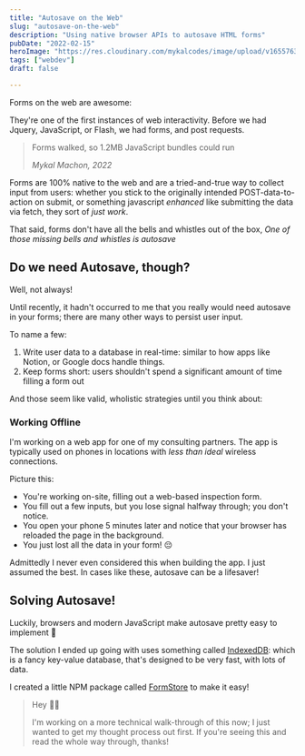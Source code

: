```yaml
---
title: "Autosave on the Web"
slug: "autosave-on-the-web"
description: "Using native browser APIs to autosave HTML forms"
pubDate: "2022-02-15"
heroImage: "https://res.cloudinary.com/mykalcodes/image/upload/v1655763097/Mykal%20Codes/autosave-on-the-web.webp"
tags: ["webdev"]
draft: false

---
```


Forms on the web are awesome:

They're one of the first instances of web interactivity. Before we had Jquery, JavaScript, or Flash, we had forms, and post requests.

> Forms walked, so 1.2MB JavaScript bundles could run
>
> _Mykal Machon, 2022_

Forms are 100% native to the web and are a tried-and-true way to collect input from users: whether you stick to the originally intended POST-data-to-action on submit, or something javascript _enhanced_ like submitting the data via fetch, they sort of _just work_.

That said, forms don't have all the bells and whistles out of the box,
_One of those missing bells and whistles is autosave_

## Do we need Autosave, though?

Well, not always!

Until recently, it hadn't occurred to me that you really would need autosave in your forms; there are many other ways to persist user input.

To name a few:

1. Write user data to a database in real-time: similar to how apps like Notion, or Google docs handle things.
2. Keep forms short: users shouldn't spend a significant amount of time filling a form out

And those seem like valid, wholistic strategies until you think about:

### Working Offline

I'm working on a web app for one of my consulting partners. The app is typically used on phones in locations with _less than ideal_ wireless connections.

Picture this:

- You're working on-site, filling out a web-based inspection form.
- You fill out a few inputs, but you lose signal halfway through; you don't notice.
- You open your phone 5 minutes later and notice that your browser has reloaded the page in the background.
- You just lost all the data in your form! 😔

Admittedly I never even considered this when building the app. I just assumed the best. In cases like these, autosave can be a lifesaver!

## Solving Autosave!

Luckily, browsers and modern JavaScript make autosave pretty easy to implement 🥳

The solution I ended up going with uses something called [IndexedDB](https://developer.mozilla.org/en-US/docs/Web/API/IndexedDB_API): which is a fancy key-value database, that's designed to be very fast, with lots of data.

I created a little NPM package called [FormStore](https://github.com/MykalMachon/FormStore) to make it easy!

> Hey 👋🏻
>
> I'm working on a more technical walk-through of this now; I just wanted to get my thought process out first.
> If you're seeing this and read the whole way through, thanks!
